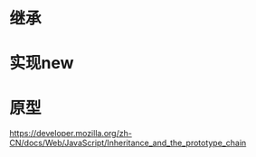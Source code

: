 # 继承

# 实现new
# 原型
https://developer.mozilla.org/zh-CN/docs/Web/JavaScript/Inheritance_and_the_prototype_chain